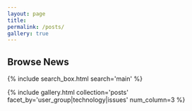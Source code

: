 ```yaml
---
layout: page
title:
permalink: /posts/
gallery: true
---
```


<script>
// Add class to body to indicate sidebar is present
document.body.classList.add('has-sidebar');
</script>

<h2>Browse News</h2>
{% include search_box.html search='main' %}

<div id="active-filters" class="mb-4" style="display: none;">
  <h5>Active Filters:</h5>
  <div id="filter-badges"></div>
  <button id="clear-all-filters" class="btn btn-sm btn-outline-secondary">Clear All</button>
</div>

{% include gallery.html collection='posts' facet_by='user_group|technology|issues' num_column=3 %}

<script>
// Parse URL parameters and check corresponding boxes
$(document).ready(function() {
  // Parse URL parameters
  function getUrlParams() {
    var params = {};
    var search = window.location.search.substring(1);
    if (search) {
      var pairs = search.split('&');
      for (var i = 0; i < pairs.length; i++) {
        var pair = pairs[i].split('=');
        var key = decodeURIComponent(pair[0]);
        var value = decodeURIComponent(pair[1] || '');
        params[key] = value;
      }
    }
    return params;
  }

  // Check if any filters are actually active
  function hasActiveFilters() {
    return $('.user-group:checked, .technology:checked, .issues:checked').length > 0;
  }

  // Show/hide active filters section based on actual filter state
  function updateActiveFiltersVisibility() {
    var $activeFilters = $('#active-filters');
    if (hasActiveFilters() && $('.filter-badge').length > 0) {
      $activeFilters.show().addClass('show');
    } else {
      $activeFilters.hide().removeClass('show');
    }
  }

  // Apply URL parameters to checkboxes
  function applyUrlFilters() {
    var params = getUrlParams();

    // Check for user group filter
    if (params.usergroup) {
      $('#' + params.usergroup).prop('checked', true).change();
    }

    // Check for technology filter
    if (params.tech) {
      $('#' + params.tech).prop('checked', true).change();
    }

    // Check for issue filter
    if (params.issue) {
      $('#' + params.issue).prop('checked', true).change();
    }

    // Update visibility after applying filters
    updateActiveFiltersVisibility();
  }

  // Add a filter badge to the active filters section
  function addFilterBadge(type, value) {
    // Create more compact badge without type label
    var displayValue = value.replace(/-/g, ' ').replace(/\b\w/g, l => l.toUpperCase());
    var badge = $('<span class="badge badge-pill badge-primary filter-badge">' +
                  displayValue +
                  ' <button type="button" class="close" aria-label="Remove">&times;</button></span>');

    // Add click handler to remove the filter
    badge.find('.close').on('click', function() {
      // Find and uncheck the corresponding checkbox
      if (type === 'User Group') {
        $('#' + value).prop('checked', false).change();
      } else if (type === 'Technology') {
        $('#' + value).prop('checked', false).change();
      } else if (type === 'Issue') {
        $('#' + value).prop('checked', false).change();
      }

      badge.remove();

      // Update visibility based on remaining filters
      updateActiveFiltersVisibility();

      // Update URL
      updateUrl();
    });

    $('#filter-badges').append(badge);
  }

  // Update URL with current filters
  function updateUrl() {
    var params = [];

    // Check all user group checkboxes
    var userGroups = [];
    $('.user-group:checked').each(function() {
      userGroups.push($(this).attr('id'));
    });
    if (userGroups.length > 0) {
      params.push('usergroup=' + userGroups[0]); // Using only the first one for simplicity
    }

    // Check all technology checkboxes
    var technologies = [];
    $('.technology:checked').each(function() {
      technologies.push($(this).attr('id'));
    });
    if (technologies.length > 0) {
      params.push('tech=' + technologies[0]);
    }

    // Check all issue checkboxes
    var issues = [];
    $('.issues:checked').each(function() {
      issues.push($(this).attr('id'));
    });
    if (issues.length > 0) {
      params.push('issue=' + issues[0]);
    }

    // Update URL
    var newUrl = '{{ site.baseurl }}/posts/';
    if (params.length > 0) {
      newUrl += '?' + params.join('&');
    }

    history.pushState({}, '', newUrl);
  }

  // Handle checkbox changes to update the active filters
  $('#facets :checkbox').change(function() {
    // Clear existing badges
    $('#filter-badges').empty();

    // Add badges for selected filters
    var hasFilters = false;

    // User Group filters
    $('.user-group:checked').each(function() {
      addFilterBadge('User Group', $(this).attr('id'));
      hasFilters = true;
    });

    // Technology filters
    $('.technology:checked').each(function() {
      addFilterBadge('Technology', $(this).attr('id'));
      hasFilters = true;
    });

    // Issue filters
    $('.issues:checked').each(function() {
      addFilterBadge('Issue', $(this).attr('id'));
      hasFilters = true;
    });

    // Show/hide active filters section based on actual selections
    updateActiveFiltersVisibility();

    // Update URL
    updateUrl();
  });

  // Clear all filters button
  $('#clear-all-filters').click(function() {
    // Uncheck all checkboxes
    $('#facets :checkbox').prop('checked', false).change();

    // Clear badges
    $('#filter-badges').empty();

    // Force hide and update visibility
    $('#active-filters').hide().removeClass('show');
    updateActiveFiltersVisibility();

    // Update URL
    history.pushState({}, '', window.location.pathname);

    // Refresh gallery to show all items
    if (typeof refreshGallery === 'function') {
      refreshGallery();
    }
  });

  // Apply URL filters on page load
  applyUrlFilters();
});
</script>
